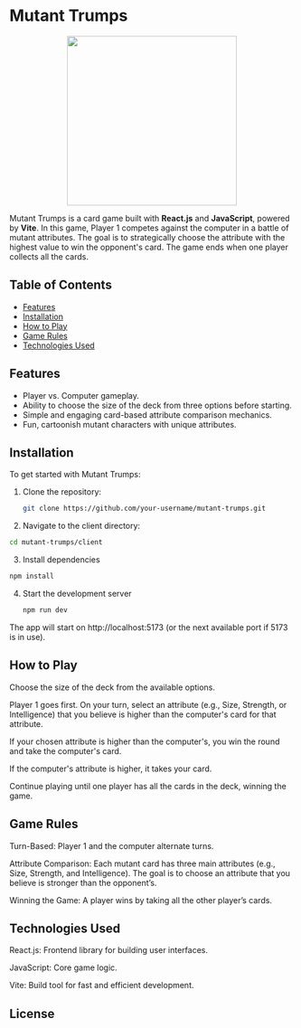 # Mutant Trumps

<p align="center">
  <img src="./client/public/logo.png" width="300">
</p>

Mutant Trumps is a card game built with **React.js** and **JavaScript**, powered by **Vite**. In this game, Player 1 competes against the computer in a battle of mutant attributes. The goal is to strategically choose the attribute with the highest value to win the opponent's card. The game ends when one player collects all the cards.

## Table of Contents

- [Features](#features)
- [Installation](#installation)
- [How to Play](#how-to-play)
- [Game Rules](#game-rules)
- [Technologies Used](#technologies-used)

## Features

- Player vs. Computer gameplay.
- Ability to choose the size of the deck from three options before starting.
- Simple and engaging card-based attribute comparison mechanics.
- Fun, cartoonish mutant characters with unique attributes.

## Installation

To get started with Mutant Trumps:

1. Clone the repository:
   ```bash
   git clone https://github.com/your-username/mutant-trumps.git
   ```
   
2. Navigate to the client directory:
  ```bash
  cd mutant-trumps/client
  ```
3. Install dependencies
  ```bash
  npm install
  ```
4. Start the development server
   ```bash
   npm run dev
   ```

The app will start on http://localhost:5173 (or the next available port if 5173 is in use).

## How to Play
Choose the size of the deck from the available options.

Player 1 goes first. On your turn, select an attribute (e.g., Size, Strength, or Intelligence) that you believe is higher than the computer's card for that attribute.

If your chosen attribute is higher than the computer's, you win the round and take the computer's card.

If the computer's attribute is higher, it takes your card.

Continue playing until one player has all the cards in the deck, winning the game.

## Game Rules
Turn-Based: Player 1 and the computer alternate turns.

Attribute Comparison: Each mutant card has three main attributes (e.g., Size, Strength, and Intelligence). The goal is to choose an attribute that you believe is stronger than the opponent’s.

Winning the Game: A player wins by taking all the other player’s cards.

## Technologies Used
React.js: Frontend library for building user interfaces.

JavaScript: Core game logic.

Vite: Build tool for fast and efficient development.

## License
